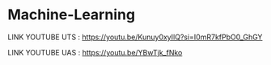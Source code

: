 # Machine-Learning

LINK YOUTUBE UTS : https://youtu.be/Kunuy0xyIlQ?si=I0mR7kfPbO0_GhGY

LINK YOUTUBE UAS : https://youtu.be/YBwTjk_fNko


